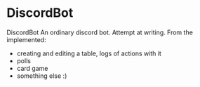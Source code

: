 # DiscordBot
DiscordBot
An ordinary discord bot. Attempt at writing. From the implemented:
* creating and editing a table, logs of actions with it
* polls
* card game
* something else :)
